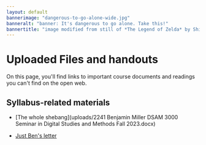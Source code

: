 ```yaml
---
layout: default
bannerimage: "dangerous-to-go-alone-wide.jpg"
banneralt: "banner: It's dangerous to go alone. Take this!"
bannertitle: "image modified from still of *The Legend of Zelda* by Shigeru Miyamoto and Nintendo."
---
```



# Uploaded Files and handouts

On this page, you'll find links to important course documents and readings you can't find on the open web.

## Syllabus-related materials

* [The whole shebang](uploads/2241 Benjamin Miller DSAM 3000 Seminar in Digital Studies and Methods Fall 2023.docx)

* [Just Ben's letter](uploads/letter-from-ben.docx)


<!-- * [Full syllabus, including Grading Contract]({{site.github.repository_url}}/raw/gh-pages/uploads/miller--syllabus--with-grading-contract--composing-digital-media--{{site.course.slugterm}}.pdf)

## Other handouts
(will be posted here, as needed)

* [Lesson 17 answer key](uploads/lesson-17--web--answer-key.docx)
* [Final portfolio guidelines](uploads/handout--final-portfolio-prompt.docx) (see also [lesson 25](plans/lesson-25)) -->
